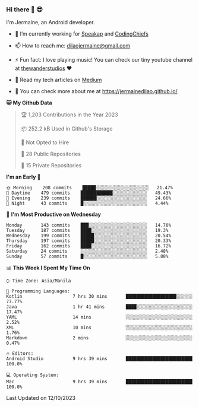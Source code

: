 ### Hi there 👋 😎
I'm Jermaine, an Android developer.

- 🔭 I’m currently working for [Speakap](https://www.speakap.com/) and [CodingChiefs](https://codingchiefs.com/en/)

- 📫 How to reach me: dilaojermaine@gmail.com

- ⚡ Fun fact: I love playing music! You can check our tiny youtube channel at [thewanderstudios](https://www.youtube.com/thewanderstudios) ♥️

- 📖 Read my tech articles on [Medium](https://jermainedilao.medium.com/)

- 👀 You can check more about me at https://jermainedilao.github.io/

<!--
**jermainedilao/jermainedilao** is a ✨ _special_ ✨ repository because its `README.md` (this file) appears on your GitHub profile.

Here are some ideas to get you started:

- 🔭 I’m currently working on ...
- 🌱 I’m currently learning ...
- 👯 I’m looking to collaborate on ...
- 🤔 I’m looking for help with ...
- 💬 Ask me about ...
- 📫 How to reach me: ...
- 😄 Pronouns: ...
- ⚡ Fun fact: ...
-->

<!--START_SECTION:waka-->
**🐱 My Github Data** 

> 🏆 1,203 Contributions in the Year 2023
 > 
> 📦 252.2 kB Used in Github's Storage 
 > 
> 🚫 Not Opted to Hire
 > 
> 📜 28 Public Repositories 
 > 
> 🔑 15 Private Repositories  
 > 
**I'm an Early 🐤** 

```text
🌞 Morning    208 commits    █████░░░░░░░░░░░░░░░░░░░░   21.47% 
🌆 Daytime    479 commits    ████████████░░░░░░░░░░░░░   49.43% 
🌃 Evening    239 commits    ██████░░░░░░░░░░░░░░░░░░░   24.66% 
🌙 Night      43 commits     █░░░░░░░░░░░░░░░░░░░░░░░░   4.44%

```
📅 **I'm Most Productive on Wednesday** 

```text
Monday       143 commits    ███░░░░░░░░░░░░░░░░░░░░░░   14.76% 
Tuesday      187 commits    ████░░░░░░░░░░░░░░░░░░░░░   19.3% 
Wednesday    199 commits    █████░░░░░░░░░░░░░░░░░░░░   20.54% 
Thursday     197 commits    █████░░░░░░░░░░░░░░░░░░░░   20.33% 
Friday       162 commits    ████░░░░░░░░░░░░░░░░░░░░░   16.72% 
Saturday     24 commits     ░░░░░░░░░░░░░░░░░░░░░░░░░   2.48% 
Sunday       57 commits     █░░░░░░░░░░░░░░░░░░░░░░░░   5.88%

```


📊 **This Week I Spent My Time On** 

```text
⌚︎ Time Zone: Asia/Manila

💬 Programming Languages: 
Kotlin                   7 hrs 30 mins       ███████████████████░░░░░░   77.77% 
Java                     1 hr 41 mins        ████░░░░░░░░░░░░░░░░░░░░░   17.47% 
YAML                     14 mins             ░░░░░░░░░░░░░░░░░░░░░░░░░   2.52% 
XML                      10 mins             ░░░░░░░░░░░░░░░░░░░░░░░░░   1.76% 
Markdown                 2 mins              ░░░░░░░░░░░░░░░░░░░░░░░░░   0.47%

🔥 Editors: 
Android Studio           9 hrs 39 mins       █████████████████████████   100.0%

💻 Operating System: 
Mac                      9 hrs 39 mins       █████████████████████████   100.0%

```


 Last Updated on 12/10/2023
<!--END_SECTION:waka-->
